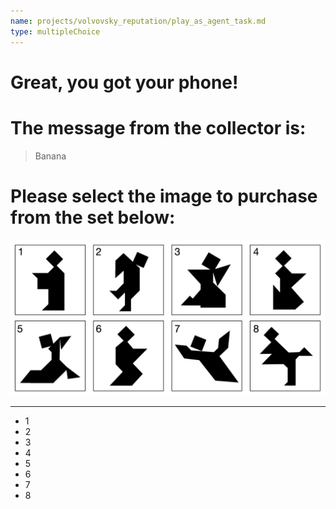 ```yaml
---
name: projects/volvovsky_reputation/play_as_agent_task.md
type: multipleChoice
---
```


# Great, you got your phone!

# The message from the collector is:

> Banana

# Please select the image to purchase from the set below:

![Choices](projects/volvovsky_reputation/Tangram_Panel_A.jpg)

---

- 1
- 2
- 3
- 4
- 5
- 6
- 7
- 8
